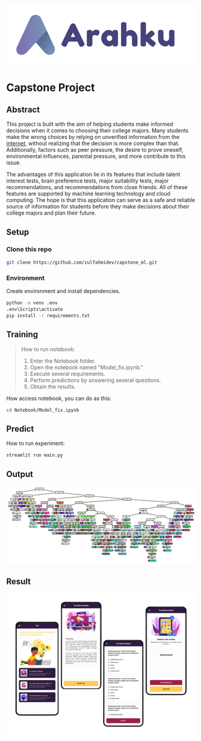 ![Logo Transparent white](https://github.com/zulfahmidev/capstone_ml/blob/6298e28afa35ab2c73baefb64e965ab6c97a621d/src/public/Arahku-removebg-preview.png)

# Capstone Project

## Abstract

This project is built with the aim of helping students make informed decisions when it comes to choosing their college majors. Many students make the wrong choices by relying on unverified information from the [internet](https://www.detik.com/edu/detikpedia/d-5828770/87-persen-mahasiswa-ri-merasa-salah-jurusan-apa-sebabnya), without realizing that the decision is more complex than that. Additionally, factors such as peer pressure, the desire to prove oneself, environmental influences, parental pressure, and more contribute to this issue. 

The advantages of this application lie in its features that include talent interest tests, brain preference tests, major suitability tests, major recommendations, and recommendations from close friends. All of these features are supported by machine learning technology and cloud computing. The hope is that this application can serve as a safe and reliable source of information for students before they make decisions about their college majors and plan their future.

## Setup

### Clone this repo

```bash
git clone https://github.com/zulfahmidev/capstone_ml.git
```

### Environment

Create environment and install dependencies.

```bash
python -m venv .env
.env\Scripts\activate
pip install -r requirements.txt
```

## Training

> How to run notebook:
> 1. Enter the Notebook folder.
> 2. Open the notebook named "Model_fix.ipynb."
> 3. Execute several requirements.
> 4. Perform predictions by answering several questions.
> 5. Obtain the results.

How access notebook, you can do as this:

```bash
cd Notebook/Model_fix.ipynb
```

## Predict

How to run experiment:

```bash
streamlit run main.py
```

## Output
![image](https://github.com/zulfahmidev/capstone_ml/blob/9400176868084997096c90129134c912a9b1216e/src/public/output.png)

## Result
![Logo Transparent white](https://github.com/zulfahmidev/capstone_ml/blob/1629ddbcf82af23ecd0eac40fea2abf5768399bf/src/public/Result-removebg-preview.png)
